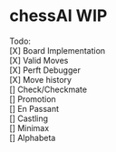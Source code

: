 # chessAI WIP
Todo:  
[X] Board Implementation  
[X] Valid Moves  
[X] Perft Debugger  
[X] Move history  
[] Check/Checkmate  
[] Promotion  
[] En Passant  
[] Castling  
[] Minimax  
[] Alphabeta  
